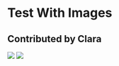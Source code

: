 # Test With Images
## Contributed by Clara
<img src='https://github.com/betterscientificsoftware/images/raw/master/use-case-meander.png' class='page' /> 
<img src='https://github.com/betterscientificsoftware/images/raw/master/use-case-meander.png' class='logo' /> 
